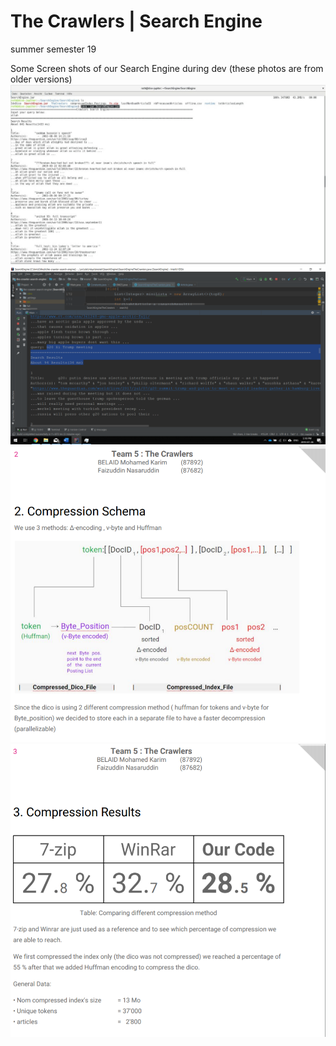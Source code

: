 ﻿# The Crawlers | Search Engine
 summer semester 19


Some Screen shots of our Search Engine during dev (these photos are from older versions)
![Example of query results](/img/Query%20Test%202019-07-18%20at%2017.19.46.jpeg "2019-07-18")
![Example of query results](/img/Screenshot%20(714).png "Query time depend on the type of query and the result size")
![Example of performance measures](/img/report%204%20page%202.png "Extracted from the report nb 4")
![Example of performance measures](/img/report%204%20page%203.png "Extracted from the report nb 4")
